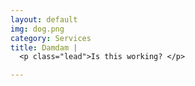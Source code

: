 ```yaml
---
layout: default
img: dog.png
category: Services
title: Damdam |
  <p class="lead">Is this working? </p>

---
```

